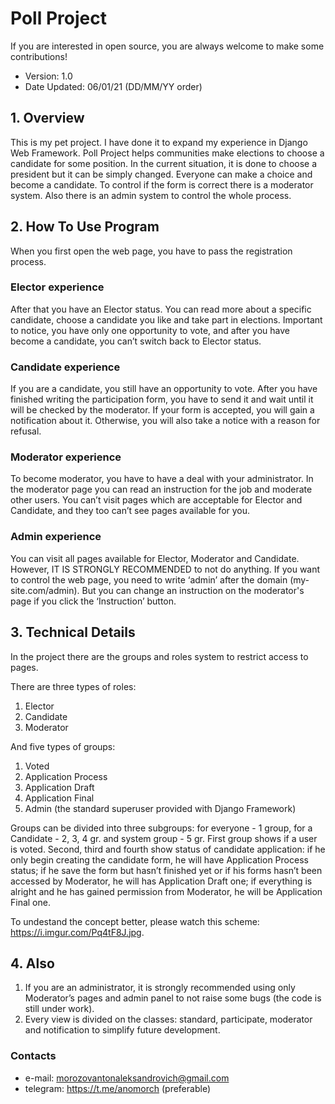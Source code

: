 # Poll Project

If you are interested in open source, you are always welcome to make some contributions!

* Version: 1.0
* Date Updated: 06/01/21 (DD/MM/YY order)

## 1. Overview
This is my pet project. I have done it to expand my experience in Django Web Framework. Poll Project helps communities make elections
to choose a candidate for some position. In the current situation, it is done to choose a president but it can be simply changed.
Everyone can make a choice and become a candidate. To control if the form is correct there is a moderator system. Also there is an 
admin system to control the whole process.

## 2. How To Use Program
When you first open the web page, you have to pass the registration process.

### Elector experience
After that you have an Elector status. You can read more about a specific candidate, choose a candidate you like and take part in elections. 
Important to notice, you have only one opportunity to vote, and after you have become a candidate, you can’t switch back to Elector status.

### Candidate experience
If you are a candidate, you still have an opportunity to vote. After you have finished writing the participation form, you have to send it 
and wait until it will be checked by the moderator. If your form is accepted, you will gain a notification about it. Otherwise, you will also 
take a notice with a reason for refusal.

### Moderator experience
To become moderator, you have to have a deal with your administrator. In the moderator page you can read an instruction for the job and moderate 
other users. You can’t visit pages which are acceptable for Elector and Candidate, and they too can’t see pages available for you.

### Admin experience
You can visit all pages available for Elector, Moderator and Candidate. However, IT IS STRONGLY RECOMMENDED to not do anything. If you want to 
control the web page, you need to write ‘admin’ after the domain (my-site.com/admin). But you can change an instruction on the moderator's page 
if you click the ‘Instruction’ button.


## 3. Technical Details
In the project there are the groups and roles system to restrict access to pages.

There are three types of roles:

  1. Elector
  2. Candidate
  3. Moderator

  
And five types of groups:

  1. Voted
  2. Application Process
  3. Application Draft
  4. Application Final 
  5. Admin (the standard superuser provided with Django Framework) 
 
Groups can be divided into three subgroups: for everyone - 1 group, for a Candidate - 2, 3, 4 gr. and system group - 5 gr. 
First group shows if a user is voted. Second, third and fourth show status of candidate application: if he only begin creating 
the candidate form, he will have Application Process status; if he save the form but hasn’t finished yet or if his forms 
hasn’t been accessed by Moderator, he will has Application Draft one; if everything is alright and he has gained permission from 
Moderator, he will be Application Final one.

To undestand the concept better, please watch this scheme: https://i.imgur.com/Pq4tF8J.jpg.

## 4. Also
1. If you are an administrator, it is strongly recommended using only Moderator’s pages and admin panel to not raise some 
bugs (the code is still under work).
2. Every view is divided on the classes: standard, participate, moderator and notification to simplify future development.  


###  Contacts 
* e-mail: morozovantonaleksandrovich@gmail.com 
* telegram: https://t.me/anomorch (preferable) 
